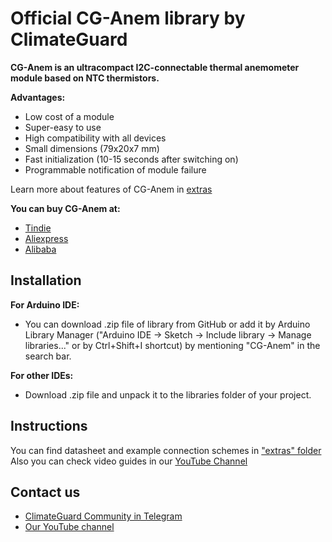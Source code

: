 # [](https://github.com/climateguard/CG-Anem#official-library-for-cg-anem-by-climateguard)Official CG-Anem library by ClimateGuard

**CG-Anem is an ultracompact I2C-connectable thermal anemometer module based on NTC thermistors.**

**Advantages:**
- Low cost of a module  
- Super-easy to use  
- High compatibility with all devices  
- Small dimensions (79x20x7 mm)  
- Fast initialization (10-15 seconds after switching on)
- Programmable notification of module failure 

Learn more about features of CG-Anem in [extras](https://github.com/climateguard/CG-Anem/tree/master/extras)

**You can buy CG-Anem at:**

-  [Tindie](https://www.tindie.com/stores/climateguard/)  
-  [Aliexpress](https://aliexpress.ru/store/all-wholesale-products/910985005.html)  
-  [Alibaba](https://mashintertorg.trustpass.alibaba.com/productgrouplist-903279422/Electronics.html?spm=a2700.shop_cp.88.14)

## Installation
**For Arduino IDE:**
- You can download .zip file of  library from GitHub or add it by Arduino Library Manager ("Arduino IDE -> Sketch -> Include library -> Manage libraries..." or by Ctrl+Shift+I shortcut) by mentioning "CG-Anem" in the search bar.

**For other IDEs:**

- Download .zip file and unpack it to the libraries folder of your project.


## [](https://github.com/climateguard/CG-Anem#instructions)Instructions

You can find datasheet and example connection schemes in  ["extras" folder](https://github.com/climateguard/RadSens/tree/master/extras/)  
Also you can check video guides in our [YouTube Channel](https://www.youtube.com/channel/UCp0ztK0nSK1sWZI-IgQqJeQ)


## [](https://github.com/climateguard/CG-Anem#contact-us)Contact us
- [ClimateGuard Community in Telegram](https://t.me/climateguard_community)  
- [Our YouTube channel](https://www.youtube.com/channel/UCp0ztK0nSK1sWZI-IgQqJeQ)

